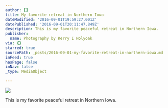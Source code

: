```yaml
---
author: []
title: My favorite retreat in Northern Iowa
dateModified: '2016-09-01T19:59:27.001Z'
datePublished: '2016-09-01T20:11:47.849Z'
description: This is my favorite peaceful retreat in Northern Iowa.
publisher:
  name: Photography by Kerry I Holyoak
via: {}
starred: true
sourcePath: _posts/2016-09-01-my-favorite-retreat-in-northern-iowa.md
inFeed: true
hasPage: false
inNav: false
_type: MediaObject

---
```

![](https://the-grid-user-content.s3-us-west-2.amazonaws.com/8bb62005-6618-4f54-b47f-1e1e55dc486d.jpg)

This is my favorite peaceful retreat in Northern Iowa.